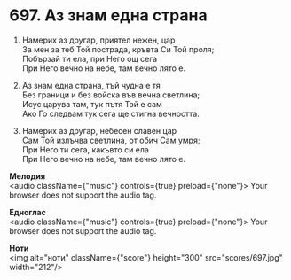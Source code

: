 # 697. Аз знам една страна  

1. Намерих аз другар, приятел нежен, цар  
За мен за теб Той пострада, кръвта Си Той проля;  
Побързай ти ела, при Него ощ сега  
При Него вечно на небе, там вечно лято е.  

2. Аз знам една страна, тъй чудна е тя  
Без граници и без войска във вечна светлина;  
Исус царува там, тук пътя Той е сам  
Ако Го следвам тук сега ще стигна вечността.  

3. Намерих аз другар, небесен славен цар  
Сам Той излъчва светлина, от обич Сам умря;  
При Него ти сега, какъвто си ела  
При Него вечно на небе, там вечно лято е.  

__Мелодия__  
<audio className={"music"} controls={true} preload={"none"}><source src="mp3/697.mp3" type="audio/mpeg"/>
Your browser does not support the audio tag.
</audio>  

__Едноглас__  
<audio className={"music"} controls={true} preload={"none"}><source src="transp/697.mp3" type="audio/mpeg"/>
Your browser does not support the audio tag.
</audio>  

__Ноти__  
<img alt="ноти" className={"score"} height="300" src="scores/697.jpg" width="212"/>

